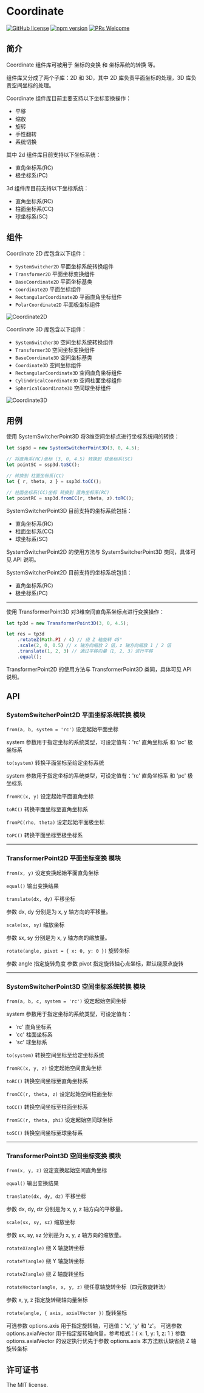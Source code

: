 # Coordinate

[![GitHub license](https://img.shields.io/badge/license-MIT-brightgreen.svg)](#) [![npm version](https://img.shields.io/npm/v/react.svg?style=flat)](https://www.npmjs.com/package/@behaver/angle) [![PRs Welcome](https://img.shields.io/badge/PRs-welcome-brightgreen.svg)](#)

## 简介

Coordinate 组件库可被用于 坐标的变换 和 坐标系统的转换 等。

组件库又分成了两个子库：2D 和 3D，其中 2D 库负责平面坐标的处理，3D 库负责空间坐标的处理。

Coordinate 组件库目前主要支持以下坐标变换操作：

* 平移
* 缩放
* 旋转
* 手性翻转
* 系统切换

其中 2d 组件库目前支持以下坐标系统：

* 直角坐标系(RC)
* 极坐标系(PC)

3d 组件库目前支持以下坐标系统：

* 直角坐标系(RC)
* 柱面坐标系(CC)
* 球坐标系(SC)

## 组件

Coordinate 2D 库包含以下组件：

* `SystemSwitcher2D` 平面坐标系统转换组件
* `Transformer2D` 平面坐标变换组件
* `BaseCoordinate2D` 平面坐标基类
* `Coordinate2D` 平面坐标组件
* `RectangularCoordinate2D` 平面直角坐标组件
* `PolarCoordinate2D` 平面极坐标组件

![Coordinate2D](/doc/img/coordinate-2d.png "Coordinate 2d 组件库类图")

Coordinate 3D 库包含以下组件：

* `SystemSwitcher3D` 空间坐标系统转换组件
* `Transformer3D` 空间坐标变换组件
* `BaseCoordinate3D` 空间坐标基类
* `Coordinate3D` 空间坐标组件
* `RectangularCoordinate3D` 空间直角坐标组件
* `CylindricalCoordinate3D` 空间柱面坐标组件
* `SphericalCoordinate3D` 空间球坐标组件

![Coordinate3D](/doc/img/coordinate-3d.png "Coordinate 3d 组件库类图")

## 用例

使用 SystemSwitcherPoint3D 将3维空间坐标点进行坐标系统间的转换：

```js
let ssp3d = new SystemSwitcherPoint3D(3, 0, 4.5);

// 将直角系(RC)坐标 (3, 0, 4.5) 转换到 球坐标系(SC)
let pointSC = ssp3d.toSC();

// 转换到 柱面坐标系(CC)
let { r, theta, z } = ssp3d.toCC();

// 柱面坐标系(CC)坐标 转换到 直角坐标系(RC)
let pointRC = ssp3d.fromCC(r, theta, z).toRC();
```

SystemSwitcherPoint3D 目前支持的坐标系统包括：
* 直角坐标系(RC)
* 柱面坐标系(CC)
* 球坐标系(SC)

SystemSwitcherPoint2D 的使用方法与 SystemSwitcherPoint3D 类同，具体可见 API 说明。

SystemSwitcherPoint2D 目前支持的坐标系统包括：
* 直角坐标系(RC)
* 极坐标系(PC)

---

使用 TransformerPoint3D 对3维空间直角系坐标点进行变换操作：

```js
let tp3d = new TransformerPoint3D(3, 0, 4.5);

let res = tp3d
	.rotateZ(Math.PI / 4) // 绕 Z 轴旋转 45°
	.scale(2, 0, 0.5) // x 轴方向缩放 2 倍，z 轴方向缩放 1 / 2 倍
	.translate(1, 2, 3) // 通过平移向量（1, 2, 3）进行平移
	.equal();
```

TransformerPoint2D 的使用方法与 TransformerPoint3D 类同，具体可见 API 说明。

## API

### SystemSwitcherPoint2D 平面坐标系统转换 模块

`from(a, b, system = 'rc')` 设定起始平面坐标

system 参数用于指定坐标的系统类型，可设定值有：'rc' 直角坐标系 和 'pc' 极坐标系

`to(system)`  转换平面坐标至给定坐标系统

system 参数用于指定坐标的系统类型，可设定值有：'rc' 直角坐标系 和 'pc' 极坐标系

`fromRC(x, y)` 设定起始平面直角坐标

`toRC()` 转换平面坐标至直角坐标系

`fromPC(rho, theta)` 设定起始平面极坐标

`toPC()` 转换平面坐标至极坐标系

---

### TransformerPoint2D 平面坐标变换 模块

`from(x, y)` 设定变换起始平面直角坐标

`equal()` 输出变换结果

`translate(dx, dy)` 平移坐标

参数 dx, dy 分别是为 x, y 轴方向的平移量。

`scale(sx, sy)` 缩放坐标

参数 sx, sy 分别是为 x, y 轴方向的缩放量。

`rotate(angle, pivot = { x: 0, y: 0 })` 旋转坐标

参数 angle 指定旋转角度
参数 pivot 指定旋转轴心点坐标，默认绕原点旋转

---

### SystemSwitcherPoint3D 空间坐标系统转换 模块

`from(a, b, c, system = 'rc')` 设定起始空间坐标

system 参数用于指定坐标的系统类型，可设定值有：

* 'rc' 直角坐标系
* 'cc' 柱面坐标系
* 'sc' 球坐标系

`to(system)` 转换空间坐标至给定坐标系统

`fromRC(x, y, z)` 设定起始空间直角坐标

`toRC()` 转换空间坐标至直角坐标系

`fromCC(r, theta, z)` 设定起始空间柱面坐标

`toCC()` 转换空间坐标至柱面坐标系

`fromSC(r, theta, phi)` 设定起始空间球坐标

`toSC()` 转换空间坐标至球坐标系

---

### TransformerPoint3D 空间坐标变换 模块

`from(x, y, z)` 设定变换起始空间直角坐标

`equal()` 输出变换结果

`translate(dx, dy, dz)` 平移坐标

参数 dx, dy, dz 分别是为 x, y, z 轴方向的平移量。

`scale(sx, sy, sz)` 缩放坐标

参数 sx, sy, sz 分别是为 x, y, z 轴方向的缩放量。

`rotateX(angle)` 绕 X 轴旋转坐标

`rotateY(angle)` 绕 Y 轴旋转坐标

`rotateZ(angle)` 绕 Z 轴旋转坐标

`rotateVector(angle, x, y, z)` 绕任意轴旋转坐标（四元数旋转法）

参数 x, y, z 指定旋转绕轴向量坐标

`rotate(angle, { axis, axialVector })` 旋转坐标

可选参数 options.axis 用于指定旋转轴，可选值：'x', 'y' 和 'z'。
可选参数 options.axialVector 用于指定旋转轴向量，参考格式：{ x: 1, y: 1, z: 1 }
参数 options.axialVector 的设定执行优先于参数 options.axis
本方法默认缺省绕 Z 轴旋转坐标

## 许可证书

The MIT license.
